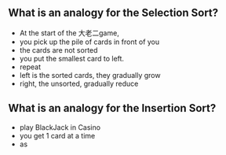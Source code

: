 ## What is an analogy for the Selection Sort?
- At the start of the 大老二game, 
- you pick up the pile of cards in front of you
- the cards are not sorted
- you put the smallest card to left.
- repeat 
- left is the sorted cards, they gradually grow
- right, the unsorted, gradually reduce


## What is an analogy for the Insertion Sort?
- play BlackJack in Casino
- you get 1 card at a time
- as 